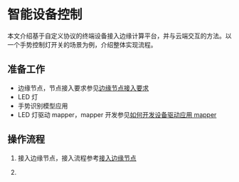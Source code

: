 # 智能设备控制

本文介绍基于自定义协议的终端设备接入边缘计算平台，并与云端交互的方法。以一个手势控制灯开关的场景为例，介绍整体实现流程。

## 准备工作

- 边缘节点，节点接入要求参见[边缘节点接入要求](../user-guide/node/join-rqmt.md)
- LED 灯
- 手势识别模型应用
- LED 灯驱动 mapper，mapper 开发参见[如何开发设备驱动应用 mapper](./develop-device-mapper.md)

## 操作流程

1. 接入边缘节点，接入流程参考[接入边缘节点](../user-guide/node/access-guide.md)

1. 